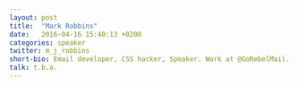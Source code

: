 ```yaml
---
layout: post
title:  "Mark Robbins"
date:   2016-04-16 15:40:13 +0200
categories: speaker
twitter: m_j_robbins
short-bio: Email developer, CSS hacker, Speaker. Work at @GoRebelMail. Views are largely stolen and passed off as my own. Also found at @2stringslim and @deadwhisky.
talk: t.b.a.
---
```

